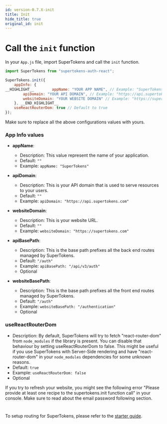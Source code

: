 ```yaml
---
id: version-0.7.X-init
title: Init
hide_title: true
original_id: init
---
```


# Call the `init` function

In your `App.js` file, import SuperTokens and call the `init` function.

```js
import SuperTokens from "supertokens-auth-react";

SuperTokens.init({
 	appInfo: {
__HIGHLIGHT__        appName: "YOUR APP NAME", // Example: "SuperTokens",
        apiDomain: "YOUR API DOMAIN", // Example: "https://api.supertokens.com",
        websiteDomain: "YOUR WEBSITE DOMAIN" // Example: "https://supertokens.com"
	}, __END_HIGHLIGHT__
    useReactRouterDom: true // Default to true
});
```

Make sure to replace all the above configurations values with yours.

### App Info values

- **appName**:
    - Description: This value represent the name of your application.
    - Default: ```""```
    - Example: ```appName: "SuperTokens"```

- **apiDomain**:
    - Description: This is your API domain that is used to serve resources to your users.
    - Default: ```""```
    - Example: ```apiDomain: "https://api.supertokens.com"```

- **websiteDomain**:
    - Description: This is your website URL.
    - Default: ```""```
    - Example: ```websiteDomain: "https://supertokens.com"```

- **apiBasePath**:
    - Description: This is the base path prefixes all the back end routes managed by SuperTokens.
    - Default: ```"/auth"```
    - Example: ```apiBasePath: "/api/v3/auth"```
    - Optional

- **websiteBasePath**: 
    - Description: This is the base path prefixes all the front end routes managed by SuperTokens.
    - Default: ```"/auth"```
    - Example: ```websiteBasePath: "/authentication"```
    - Optional

### useReactRouterDom

- Description: By default, SuperTokens will try to fetch "react-router-dom" from `node_modules` if the library is present. You can disable that behaviour by setting useReactRouterDom to false.
This might be useful if you use SuperTokens with Server-Side rendering and have "react-router-dom" in your `node_modules` dependencies for some unknown reasons.
- Default: ```true```
- Example: ```useReactRouterDom: false```
- Optional


<div class="specialNote" style="margin-bottom: 40px">
If you try to refresh your website, you might see the following error "Please provide at least one recipe to the supertokens.init function call" in your console. Make sure to read about the email password following section.
</div>


To setup routing for SuperTokens, please refer to the [starter guide](/docs/emailpassword/quick-setup/frontend#3-setup-routes).